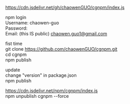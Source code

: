 https://cdn.jsdelivr.net/gh/chaowenGUO/cgnpm/index.js<br>

npm login<br>
Username: chaowen-guo<br>
Password: <br>
Email: (this IS public) chaowen.guo1@gmail.com<br>

fist time<br>
git clone https://github.com/chaowenGUO/cgnpm.git<br>
cd cgnpm<br>
npm publish<br>

update<br>
change "version" in package.json<br>
npm publish<br>

https://cdn.jsdelivr.net/npm/cgnpm/index.js<br>
npm unpublish cgnpm --force
